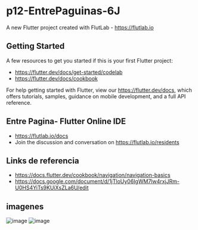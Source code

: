 # p12-EntrePaguinas-6J

A new Flutter project created with FlutLab - https://flutlab.io

## Getting Started

A few resources to get you started if this is your first Flutter project:

- https://flutter.dev/docs/get-started/codelab
- https://flutter.dev/docs/cookbook

For help getting started with Flutter, view our
https://flutter.dev/docs, which offers tutorials,
samples, guidance on mobile development, and a full API reference.

## Entre Pagina- Flutter Online IDE

- https://flutlab.io/docs
- Join the discussion and conversation on https://flutlab.io/residents
## Links de referencia
- https://docs.flutter.dev/cookbook/navigation/navigation-basics
- https://docs.google.com/document/d/1jTloUy06IgWM7lw4rxjJRm-U0HS4YiTs9KUiXsZLa6U/edit

## imagenes
![image](https://github.com/BarriosRosalesJosue465/p12-EntrePaguinas/assets/143548449/ba716c45-4a27-46d2-8eeb-8c5695407804)
![image](https://github.com/BarriosRosalesJosue465/p12-EntrePaguinas/assets/143548449/b9635f20-7de4-410a-b907-062ea44a43b4)

